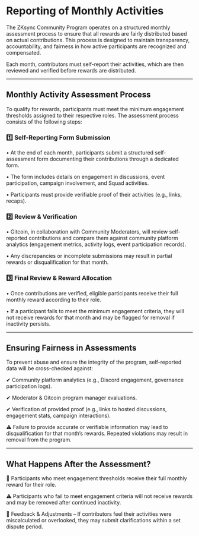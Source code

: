 # Reporting of Monthly Activities

The ZKsync Community Program operates on a structured monthly assessment process to ensure that all rewards are fairly distributed based on actual contributions. This process is designed to maintain transparency, accountability, and fairness in how active participants are recognized and compensated.

Each month, contributors must self-report their activities, which are then reviewed and verified before rewards are distributed.

***

## Monthly Activity Assessment Process

To qualify for rewards, participants must meet the minimum engagement thresholds assigned to their respective roles. The assessment process consists of the following steps:

### 1️⃣ Self-Reporting Form Submission

• At the end of each month, participants submit a structured self-assessment form documenting their contributions through a dedicated form.

• The form includes details on engagement in discussions, event participation, campaign involvement, and Squad activities.

• Participants must provide verifiable proof of their activities (e.g., links, recaps).

### 2️⃣ Review & Verification

• Gitcoin, in collaboration with Community Moderators, will review self-reported contributions and compare them against community platform analytics (engagement metrics, activity logs, event participation records).

• Any discrepancies or incomplete submissions may result in partial rewards or disqualification for that month.

### 3️⃣ Final Review & Reward Allocation

• Once contributions are verified, eligible participants receive their full monthly reward according to their role.

• If a participant fails to meet the minimum engagement criteria, they will not receive rewards for that month and may be flagged for removal if inactivity persists.

***

## Ensuring Fairness in Assessments

To prevent abuse and ensure the integrity of the program, self-reported data will be cross-checked against:

✔ Community platform analytics (e.g., Discord engagement, governance participation logs).

✔ Moderator & Gitcoin program manager evaluations.

✔ Verification of provided proof (e.g., links to hosted discussions, engagement stats, campaign interactions).



⚠ Failure to provide accurate or verifiable information may lead to disqualification for that month’s rewards. Repeated violations may result in removal from the program.

***

## What Happens After the Assessment?

📢 Participants who meet engagement thresholds receive their full monthly reward for their role.

⚠ Participants who fail to meet engagement criteria will not receive rewards and may be removed after continued inactivity.

🔄 Feedback & Adjustments – If contributors feel their activities were miscalculated or overlooked, they may submit clarifications within a set dispute period.
